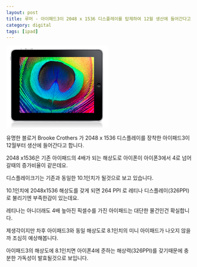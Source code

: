 ```yaml
---
layout: post
title: 루머 - 아이패드3이 2048 x 1536 디스플레이를 탑제하여 12월 생산에 들어간다고 합니다.
category: digital
tags: [ipad]
---
```

![iPad 3](/images/posts/iPad-3.png)
 
유명한 블로거 Brooke Crothers 가 2048 x 1536 디스플레이를 장착한 아이패드3이 12월부터 생산에 들어간다고 합니다.

2048 x1536은 기존 아이패드의 4배가 되는 해상도로 아이폰이 아이폰3에서 4로 넘어갈때의 증가비율이 같은데요.

디스플레이크기는 기존과 동일한 10.1인치가 될것으로 보고 있습니다.

10.1인치에 2048x1536 해상도를 갖게 되면 264 PPI 로 레티나 디스플레이(326PPI)로 불리기엔 부족한감이 있는데요.

레티나는 아니더래도 4배 높아진 픽셀수를 가진 아이패드는 대단한 물건인건 확실합니다.

 

제생각이지만 차후 아이패드3와 동일 해상도로 8.1인치의 미니 아이패드가 나오지 않을까 조심히 예상해봅니다.

아이패드3의 해상도에 8.1인치면 아이폰4에 준하는 해상력(326PPI)를 갖기때문에 충분한 가독성이 발효될것으로 보입니다.

 